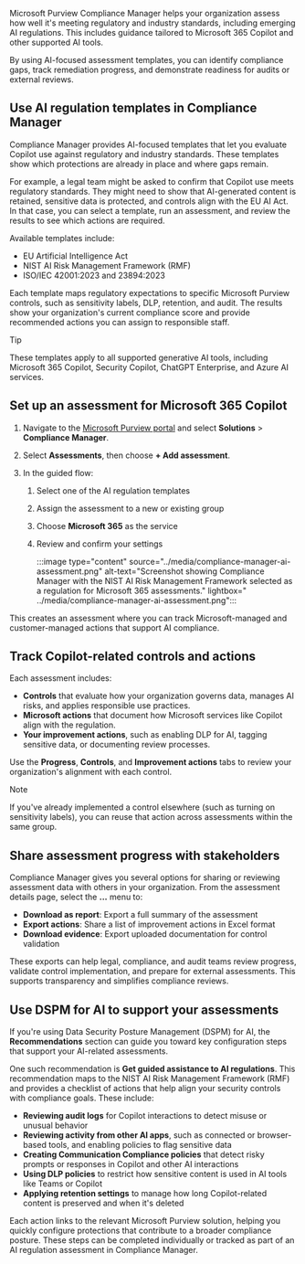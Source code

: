 Microsoft Purview Compliance Manager helps your organization assess how well it's meeting regulatory and industry standards, including emerging AI regulations. This includes guidance tailored to Microsoft 365 Copilot and other supported AI tools.

By using AI-focused assessment templates, you can identify compliance gaps, track remediation progress, and demonstrate readiness for audits or external reviews.

## Use AI regulation templates in Compliance Manager

Compliance Manager provides AI-focused templates that let you evaluate Copilot use against regulatory and industry standards. These templates show which protections are already in place and where gaps remain.

For example, a legal team might be asked to confirm that Copilot use meets regulatory standards. They might need to show that AI-generated content is retained, sensitive data is protected, and controls align with the EU AI Act. In that case, you can select a template, run an assessment, and review the results to see which actions are required.

Available templates include:

- EU Artificial Intelligence Act
- NIST AI Risk Management Framework (RMF)
- ISO/IEC 42001:2023 and 23894:2023

Each template maps regulatory expectations to specific Microsoft Purview controls, such as sensitivity labels, DLP, retention, and audit. The results show your organization's current compliance score and provide recommended actions you can assign to responsible staff.

> [!TIP]
> These templates apply to all supported generative AI tools, including Microsoft 365 Copilot, Security Copilot, ChatGPT Enterprise, and Azure AI services.

## Set up an assessment for Microsoft 365 Copilot

1. Navigate to the [Microsoft Purview portal](https://purview.microsoft.com/?azure-portal=true) and select **Solutions** > **Compliance Manager**.
1. Select **Assessments**, then choose **+ Add assessment**.
1. In the guided flow:

   1. Select one of the AI regulation templates
   1. Assign the assessment to a new or existing group
   1. Choose **Microsoft 365** as the service
   1. Review and confirm your settings

      :::image type="content" source="../media/compliance-manager-ai-assessment.png" alt-text="Screenshot showing Compliance Manager with the NIST AI Risk Management Framework selected as a regulation for Microsoft 365 assessments." lightbox=" ../media/compliance-manager-ai-assessment.png":::

This creates an assessment where you can track Microsoft-managed and customer-managed actions that support AI compliance.

## Track Copilot-related controls and actions

Each assessment includes:

- **Controls** that evaluate how your organization governs data, manages AI risks, and applies responsible use practices.
- **Microsoft actions** that document how Microsoft services like Copilot align with the regulation.
- **Your improvement actions**, such as enabling DLP for AI, tagging sensitive data, or documenting review processes.

Use the **Progress**, **Controls**, and **Improvement actions** tabs to review your organization's alignment with each control.

> [!NOTE]
> If you've already implemented a control elsewhere (such as turning on sensitivity labels), you can reuse that action across assessments within the same group.

## Share assessment progress with stakeholders

Compliance Manager gives you several options for sharing or reviewing assessment data with others in your organization. From the assessment details page, select the **...** menu to:

- **Download as report**: Export a full summary of the assessment
- **Export actions**: Share a list of improvement actions in Excel format
- **Download evidence**: Export uploaded documentation for control validation

These exports can help legal, compliance, and audit teams review progress, validate control implementation, and prepare for external assessments. This supports transparency and simplifies compliance reviews.

## Use DSPM for AI to support your assessments

If you're using Data Security Posture Management (DSPM) for AI, the **Recommendations** section can guide you toward key configuration steps that support your AI-related assessments.

One such recommendation is **Get guided assistance to AI regulations**. This recommendation maps to the NIST AI Risk Management Framework (RMF) and provides a checklist of actions that help align your security controls with compliance goals. These include:

- **Reviewing audit logs** for Copilot interactions to detect misuse or unusual behavior
- **Reviewing activity from other AI apps**, such as connected or browser-based tools, and enabling policies to flag sensitive data
- **Creating Communication Compliance policies** that detect risky prompts or responses in Copilot and other AI interactions
- **Using DLP policies** to restrict how sensitive content is used in AI tools like Teams or Copilot
- **Applying retention settings** to manage how long Copilot-related content is preserved and when it's deleted

Each action links to the relevant Microsoft Purview solution, helping you quickly configure protections that contribute to a broader compliance posture. These steps can be completed individually or tracked as part of an AI regulation assessment in Compliance Manager.

